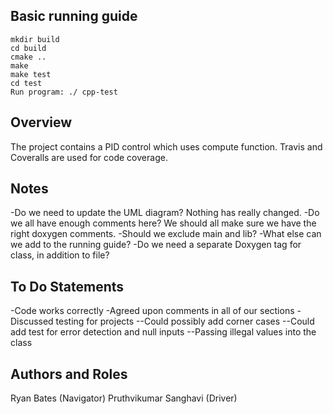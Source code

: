 ## Basic running guide
```
mkdir build
cd build
cmake ..
make
make test
cd test
Run program: ./	cpp-test
```
## Overview 

The project contains a PID control which uses compute function. Travis and Coveralls are used for code coverage.

## Notes

-Do we need to update the UML diagram? Nothing has really changed. 
-Do we all have enough comments here? We should all make sure we have the right doxygen comments. 
-Should we exclude main and lib? 
-What else can we add to the running guide? 
-Do we need a separate Doxygen tag for class, in addition to file?

## To Do Statements

-Code works correctly 
-Agreed upon comments in all of our sections 
-Discussed testing for projects 
--Could possibly add corner cases 
--Could add test for error detection and null inputs 
--Passing illegal values into the class

## Authors and Roles

Ryan Bates (Navigator)
Pruthvikumar Sanghavi (Driver)


